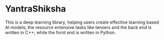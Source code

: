 # YantraShiksha
This is a deep learning library, helping users create effective learning based AI models; the resource entensive tasks like tensers and the back end is written in C++; while the fornt end is written in Python.
